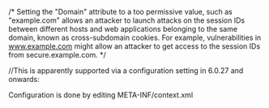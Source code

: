 /*
Setting the "Domain" attribute to a too permissive value, such as "example.com" 
allows an attacker to launch attacks on the session IDs between different hosts and 
web applications belonging to the same domain, known as cross-subdomain cookies.
For example, vulnerabilities in www.example.com might allow an attacker to get access 
to the session IDs from secure.example.com.
*/

//This is apparently supported via a configuration setting in 6.0.27 and onwards:

Configuration is done by editing META-INF/context.xml

<Context sessionCookiePath="/something" sessionCookieDomain=".domain.tld" />